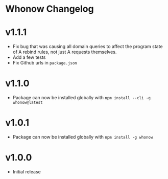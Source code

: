 # Whonow Changelog

# v1.1.1

- Fix bug that was causing all domain queries to affect the program state of A rebind rules, not just A requests themselves.
- Add a few tests
- Fix Github urls in `package.json`

# v1.1.0

- Package can now be installed globally with `npm install --cli -g whonow@latest`

# v1.0.1

- Package can now be installed globally with `npm install -g whonow`

# v1.0.0

- Initial release